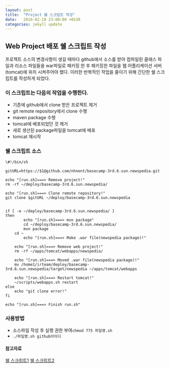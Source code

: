 ```yaml
---
layout: post
title:  "Project 쉘 스크립트 작성"
date:   2016-02-10 23:00:00 +0530
categories: jekyll update
---
```




## Web Project 배포 쉘 스크립트 작성
프로젝트 소스의 변경사항이 생길 때마다 github에서 소스를 받아 컴파일된 클래스 파일과 리소스 파일들을 war파일로 패키징 한 후 패키징한 파일을 웹 어플리케이션 서버(tomcat)에 위치 시켜주어야 했다.
이러한 반복적인 작업을 줄이기 위해 간단한 쉘 스크립트를 작성하게 되었다.

### 이 스크립트는 다음의 작업을 수행한다.
- 기존에 github에서 clone 받은 프로젝트 제거
- git remote repository에서 clone 수행
- maven package 수행
- tomcat에 배포되었던 것 제거
- 새로 생선된 package파일을 tomcat에 배포
- tomcat 재시작

### 쉘 스크립트 소스
```
\#!/bin/sh

gitURL=https://$1@github.com/nhnent/basecamp-3rd.6.sun.newspedia.git

echo "[run.sh]===> Remove project!"
rm -rf ~/deploy/basecamp-3rd.6.sun.newspedia/

echo "[run.sh]===> Clone remote repository!"
git clone $gitURL ~/deploy/basecamp-3rd.6.sun.newspedia


if [ -e ~/deploy/basecamp-3rd.6.sun.newspedia/ ]
then
        echo "[run.sh]===> mvn package"
        cd ~/deploy/basecamp-3rd.6.sun.newspedia/
        mvn package
	cd ~
        echo "[run.sh]===> Make .war file(newspedia package)!"

	echo "[run.sh]===> Remove web project!"
	rm -rf ~/apps/tomcat/webapps/newspedia/
	
	echo "[run.sh]===> Moved .war file(newspedia package)!"
	mv /home1/irteam/deploy/basecamp-3rd.6.sun.newspedia/target/newspedia ~/apps/tomcat/webapps
	
	echo "[run.sh]===> Restart tomcat!"
	~/scripts/webapps.sh restart
else
	echo "git clone error!"
fi

echo "[run.sh]===> Finish run.sh"
```

### 사용방법
- 소스파일 작성 후 실행 권한 부여```chmod 775 파일명.sh```
- ```./파일명.sh github아이디```

#### 참고자료
[쉘 스크립트1](http://webtn.tistory.com/entry/UNIX-%EB%82%98%EB%8F%84%EA%B0%9C%EB%B0%9C%EC%9E%90%EB%8B%A4-%EC%9E%89-%EC%B0%B8-%EC%89%AC%EC%9A%B4-Shell-%EC%8A%A4%ED%81%AC%EB%A6%BD%ED%8A%B8-%ED%95%9C%EB%B2%88-%ED%95%B4%EB%B3%BC%EA%B9%8C%EC%9A%94)
[쉘 스크립트2](http://www.dreamy.pe.kr/zbxe/CodeClip/3765734)

